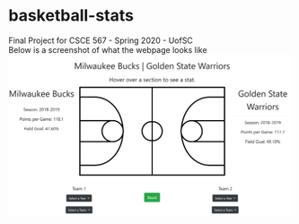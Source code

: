 # basketball-stats
Final Project for CSCE 567 - Spring 2020 - UofSC  
Below is a screenshot of what the webpage looks like
![Screenshot](./screenshot.png)
